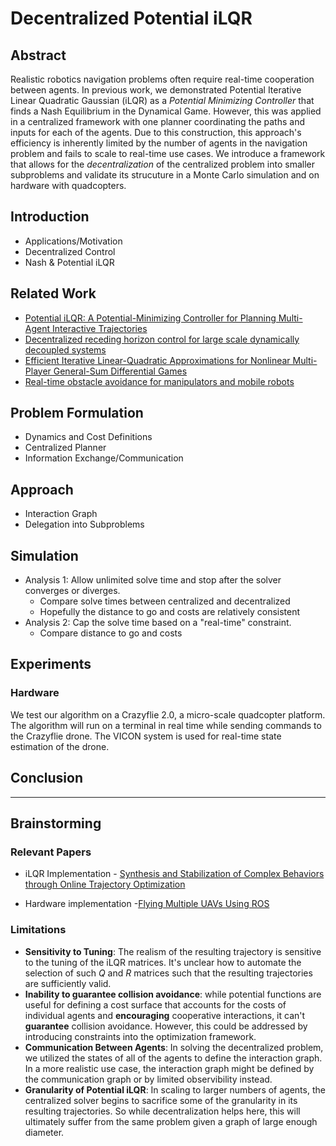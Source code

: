 # Decentralized Potential iLQR

## Abstract

Realistic robotics navigation problems often require real-time cooperation between
agents. In previous work, we demonstrated Potential Iterative Linear
Quadratic Gaussian (iLQR) as a _Potential Minimizing Controller_ that finds a Nash
Equilibrium in the Dynamical Game. However, this was applied in a centralized framework
with one planner coordinating the paths and inputs for each of the agents. Due to this
construction, this approach's efficiency is inherently limited by the number of agents
in the navigation problem and fails to scale to real-time use cases. We introduce a
framework that allows for the _decentralization_ of the centralized problem into
smaller subproblems and validate its strucuture in a Monte Carlo simulation and on
hardware with quadcopters.

## Introduction

- Applications/Motivation
- Decentralized Control
- Nash & Potential iLQR

## Related Work

- [Potential iLQR: A Potential-Minimizing Controller for Planning Multi-Agent Interactive Trajectories](https://arxiv.org/pdf/2107.04926.pdf)
- [Decentralized receding horizon control for large scale dynamically decoupled systems](https://www.sciencedirect.com/science/article/pii/S0005109806003049)
- [Efficient Iterative Linear-Quadratic Approximations for Nonlinear Multi-Player General-Sum Differential Games](https://arxiv.org/abs/1909.04694)
- [Real-time obstacle avoidance for manipulators and mobile robots](https://ieeexplore.ieee.org/document/1087247)

## Problem Formulation

- Dynamics and Cost Definitions
- Centralized Planner
- Information Exchange/Communication

## Approach

- Interaction Graph
- Delegation into Subproblems

## Simulation

- Analysis 1: Allow unlimited solve time and stop after the solver converges or diverges.
  - Compare solve times between centralized and decentralized
  - Hopefully the distance to go and costs are relatively consistent
- Analysis 2: Cap the solve time based on a "real-time" constraint.
  - Compare distance to go and costs

## Experiments

[//]: # (Randy)

### Hardware
We test our algorithm on a Crazyflie 2.0, a micro-scale quadcopter platform. The algorithm will run on a terminal in real time while sending commands to the Crazyflie drone. The VICON system is used for real-time state estimation of the drone. 





## Conclusion

_______________________________________________________________________________________

## Brainstorming

### Relevant Papers

- iLQR Implementation - [Synthesis and Stabilization of Complex Behaviors through Online Trajectory Optimization](https://homes.cs.washington.edu/~todorov/papers/TassaIROS12.pdf)

- Hardware implementation -[Flying Multiple UAVs Using ROS](https://link.springer.com/chapter/10.1007/978-3-319-54927-9_3)

### Limitations

- **Sensitivity to Tuning**: The realism of the resulting trajectory is sensitive to the
  tuning of the iLQR matrices. It's unclear how to automate the selection of such $Q$
  and $R$ matrices such that the resulting trajectories are sufficiently valid.
- **Inability to guarantee collision avoidance**: while potential functions are useful
  for defining a cost surface that accounts for the costs of individual agents and
  **encouraging** cooperative interactions, it can't **guarantee** collision avoidance.
  However, this could be addressed by introducing constraints into the optimization
  framework.
- **Communication Between Agents**: In solving the decentralized problem, we utilized
  the states of all of the agents to define the interaction graph. In a more realistic
  use case, the interaction graph might be defined by the communication graph or by
  limited observibility instead.
- **Granularity of Potential iLQR**: In scaling to larger numbers of agents, the
  centralized solver begins to sacrifice some of the granularity in its resulting
  trajectories. So while decentralization helps here, this will ultimately suffer from
  the same problem given a graph of large enough diameter.
